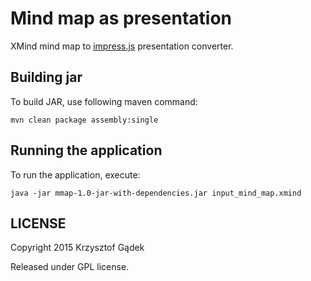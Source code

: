 # Mind map as presentation

XMind mind map to [impress.js](https://github.com/impress/impress.js) presentation converter.

## Building jar

To build JAR, use following maven command:
```
mvn clean package assembly:single
```
## Running the application

To run the application, execute:
```
java -jar mmap-1.0-jar-with-dependencies.jar input_mind_map.xmind
```
## LICENSE
Copyright 2015 Krzysztof Gądek

Released under GPL license.
